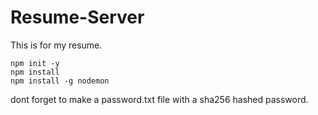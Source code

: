 # Resume-Server

This is for my resume.

```
npm init -y
npm install
npm install -g nodemon
```

dont forget to make a password.txt file with a sha256 hashed password.
